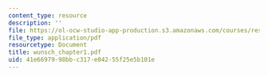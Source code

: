 ```yaml
---
content_type: resource
description: ''
file: https://ol-ocw-studio-app-production.s3.amazonaws.com/courses/res-12-000-evolution-of-physical-oceanography-spring-2007/41e6697998bbc317e04255f25e5b101e_wunsch_chapter1.pdf
file_type: application/pdf
resourcetype: Document
title: wunsch_chapter1.pdf
uid: 41e66979-98bb-c317-e042-55f25e5b101e
---
```

